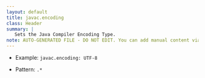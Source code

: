 ```yaml
---
layout: default
title: javac.encoding
class: Header
summary: |
   Sets the Java Compiler Encoding Type.
note: AUTO-GENERATED FILE - DO NOT EDIT. You can add manual content via same filename in ext folder. 
---
```


- Example: `javac.encoding: UTF-8`

- Pattern: `.*`

